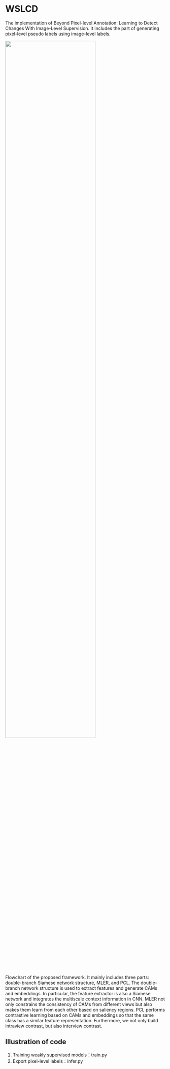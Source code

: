 # WSLCD
The implementation of Beyond Pixel-level Annotation: Learning to Detect Changes With Image-Level Supervision. It includes the part of generating pixel-level pseudo labels using image-level labels.

<img src="https://github.com/mfzhao1998/multi_view_incomplete_learning/blob/main/Framework.png" width="75%">

Flowchart of the proposed framework. It mainly includes three parts: double-branch Siamese network structure, MLER, and PCL. The double-branch network structure is used to extract features and generate CAMs and embeddings. In particular, the feature extractor is also a Siamese network and integrates the multiscale context information in CNN. MLER not only constrains the consistency of CAMs from different views but also makes them learn from each other based on saliency regions. PCL performs contrastive learning based on CAMs and embeddings so that the same class has a similar feature representation. Furthermore, we not only build intraview contrast, but also interview contrast.
## Illustration of code
1. Training weakly supervised models：train.py
2. Export pixel-level labels：infer.py


